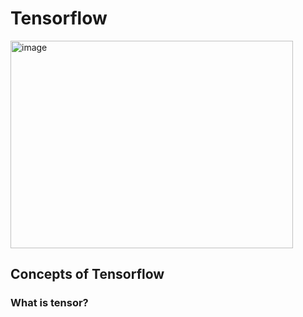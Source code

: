 # Tensorflow
<img width="452" height="332" alt="image" src="https://github.com/user-attachments/assets/f6b86447-1da2-442a-9acd-cadd2d3ef230" />

## Concepts of Tensorflow
### What is tensor?

